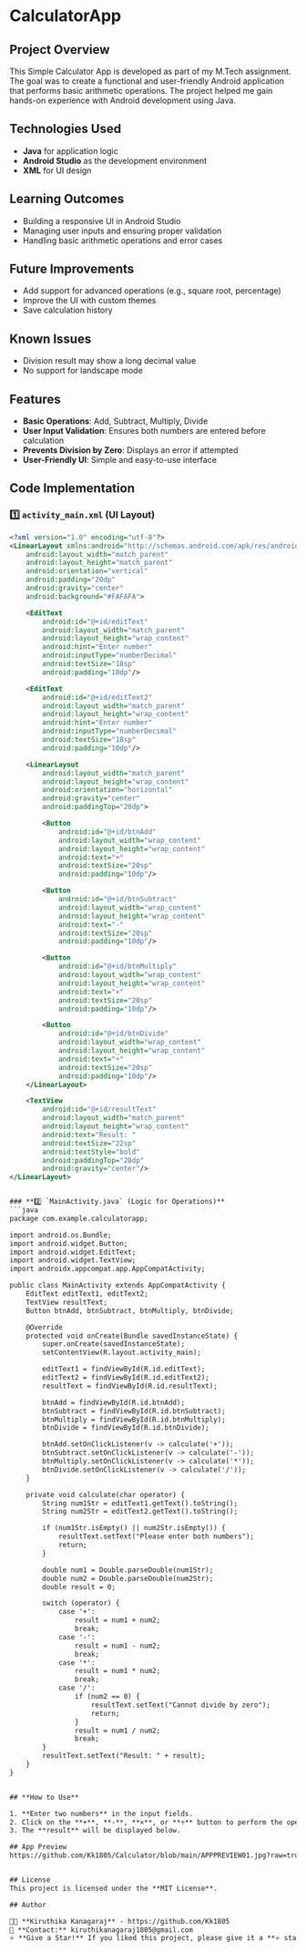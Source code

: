 # CalculatorApp
## Project Overview
This Simple Calculator App is developed as part of my M.Tech assignment. The goal was to create a functional and user-friendly Android application that performs basic arithmetic operations. The project helped me gain hands-on experience with Android development using Java.

## Technologies Used
- **Java** for application logic  
- **Android Studio** as the development environment  
- **XML** for UI design  

## Learning Outcomes
- Building a responsive UI in Android Studio  
- Managing user inputs and ensuring proper validation  
- Handling basic arithmetic operations and error cases  

## Future Improvements
- Add support for advanced operations (e.g., square root, percentage)  
- Improve the UI with custom themes  
- Save calculation history

## Known Issues
- Division result may show a long decimal value  
- No support for landscape mode  

## Features
- **Basic Operations**: Add, Subtract, Multiply, Divide  
- **User Input Validation**: Ensures both numbers are entered before calculation  
- **Prevents Division by Zero**: Displays an error if attempted  
- **User-Friendly UI**: Simple and easy-to-use interface  

## Code Implementation

### **1️⃣ `activity_main.xml` (UI Layout)**
```xml
<?xml version="1.0" encoding="utf-8"?>
<LinearLayout xmlns:android="http://schemas.android.com/apk/res/android"
    android:layout_width="match_parent"
    android:layout_height="match_parent"
    android:orientation="vertical"
    android:padding="20dp"
    android:gravity="center"
    android:background="#FAFAFA">

    <EditText
        android:id="@+id/editText"
        android:layout_width="match_parent"
        android:layout_height="wrap_content"
        android:hint="Enter number"
        android:inputType="numberDecimal"
        android:textSize="18sp"
        android:padding="10dp"/>

    <EditText
        android:id="@+id/editText2"
        android:layout_width="match_parent"
        android:layout_height="wrap_content"
        android:hint="Enter number"
        android:inputType="numberDecimal"
        android:textSize="18sp"
        android:padding="10dp"/>

    <LinearLayout
        android:layout_width="match_parent"
        android:layout_height="wrap_content"
        android:orientation="horizontal"
        android:gravity="center"
        android:paddingTop="20dp">

        <Button
            android:id="@+id/btnAdd"
            android:layout_width="wrap_content"
            android:layout_height="wrap_content"
            android:text="+"
            android:textSize="20sp"
            android:padding="10dp"/>

        <Button
            android:id="@+id/btnSubtract"
            android:layout_width="wrap_content"
            android:layout_height="wrap_content"
            android:text="-"
            android:textSize="20sp"
            android:padding="10dp"/>

        <Button
            android:id="@+id/btnMultiply"
            android:layout_width="wrap_content"
            android:layout_height="wrap_content"
            android:text="×"
            android:textSize="20sp"
            android:padding="10dp"/>

        <Button
            android:id="@+id/btnDivide"
            android:layout_width="wrap_content"
            android:layout_height="wrap_content"
            android:text="÷"
            android:textSize="20sp"
            android:padding="10dp"/>
    </LinearLayout>

    <TextView
        android:id="@+id/resultText"
        android:layout_width="match_parent"
        android:layout_height="wrap_content"
        android:text="Result: "
        android:textSize="22sp"
        android:textStyle="bold"
        android:paddingTop="20dp"
        android:gravity="center"/>
</LinearLayout>


### **2️⃣ `MainActivity.java` (Logic for Operations)**
```java
package com.example.calculatorapp;

import android.os.Bundle;
import android.widget.Button;
import android.widget.EditText;
import android.widget.TextView;
import androidx.appcompat.app.AppCompatActivity;

public class MainActivity extends AppCompatActivity {
    EditText editText1, editText2;
    TextView resultText;
    Button btnAdd, btnSubtract, btnMultiply, btnDivide;

    @Override
    protected void onCreate(Bundle savedInstanceState) {
        super.onCreate(savedInstanceState);
        setContentView(R.layout.activity_main);

        editText1 = findViewById(R.id.editText);
        editText2 = findViewById(R.id.editText2);
        resultText = findViewById(R.id.resultText);

        btnAdd = findViewById(R.id.btnAdd);
        btnSubtract = findViewById(R.id.btnSubtract);
        btnMultiply = findViewById(R.id.btnMultiply);
        btnDivide = findViewById(R.id.btnDivide);

        btnAdd.setOnClickListener(v -> calculate('+'));
        btnSubtract.setOnClickListener(v -> calculate('-'));
        btnMultiply.setOnClickListener(v -> calculate('*'));
        btnDivide.setOnClickListener(v -> calculate('/'));
    }

    private void calculate(char operator) {
        String num1Str = editText1.getText().toString();
        String num2Str = editText2.getText().toString();

        if (num1Str.isEmpty() || num2Str.isEmpty()) {
            resultText.setText("Please enter both numbers");
            return;
        }

        double num1 = Double.parseDouble(num1Str);
        double num2 = Double.parseDouble(num2Str);
        double result = 0;

        switch (operator) {
            case '+':
                result = num1 + num2;
                break;
            case '-':
                result = num1 - num2;
                break;
            case '*':
                result = num1 * num2;
                break;
            case '/':
                if (num2 == 0) {
                    resultText.setText("Cannot divide by zero");
                    return;
                }
                result = num1 / num2;
                break;
        }
        resultText.setText("Result: " + result);
    }
}


## **How to Use**

1. **Enter two numbers** in the input fields.  
2. Click on the **+**, **-**, **×**, or **÷** button to perform the operation.  
3. The **result** will be displayed below.  

## App Preview
https://github.com/Kk1805/Calculator/blob/main/APPPREVIEW01.jpg?raw=true


## License
This project is licensed under the **MIT License**.  

## Author

👨‍💻 **Kiruthika Kanagaraj** - https://github.com/Kk1805  
📩 **Contact:** kiruthikanagaraj1805@gmail.com  
⭐ **Give a Star!** If you liked this project, please give it a **⭐ star** on GitHub!  

